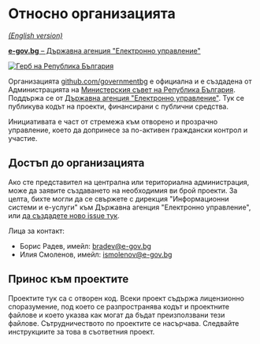 # Относно организацията

_[(English version)](README.en.md)_

[**e-gov.bg** – Държавна агенция "Електронно управление"](https://e-gov.bg/)

[![Герб на Република България](http://identity.egov.bg/wps/wcm/connect/identity.egov.bg14599/2dfc622a-1365-4b4d-9928-68746f02b477/gerb1.jpg?MOD=AJPERES&CACHEID=ROOTWORKSPACE.Z18_HQ8A1O82KGRF10AROJ2UN103G1-2dfc622a-1365-4b4d-9928-68746f02b477-lQRYJAE)](http://www.government.bg/)

Организацията [github.com/governmentbg](https://github.com/governmentbg) е официална и е създадена от Администрацията на [Министерския съвет на Република България](http://www.government.bg/). Поддържа се от [Държавна агенция "Електронно управление"](https://e-gov.bg/). Тук се публикува кодът на проекти, финансирани с публични средства.

Инициативата е част от стремежа към отворено и прозрачно управление, което да допринесе за по-активен граждански контрол и участие.

## Достъп до организацията

Ако сте представител на централна или териториална администрация, може да заявите създаването на необходимия ви брой проекти. За целта, бихте могли да се свържете с дирекция "Информационни системи и е-услуги" към Държавна агенция "Електронно управление", или [да създадете ново issue тук](https://github.com/governmentbg/about/issues/new).

Лица за контакт:

- Борис Радев, имейл: bradev@e-gov.bg
- Илия Смоленов, имейл: ismolenov@e-gov.bg

## Принос към проектите

Проектите тук са с отворен код. Всеки проект съдържа лицензионно споразумение, под което се разпространява кодът и проектните файлове и което указва как могат да бъдат преизползвани тези файлове. Сътрудничеството по проектите се насърчава. Следвайте инструкциите за това в съответния проект.
